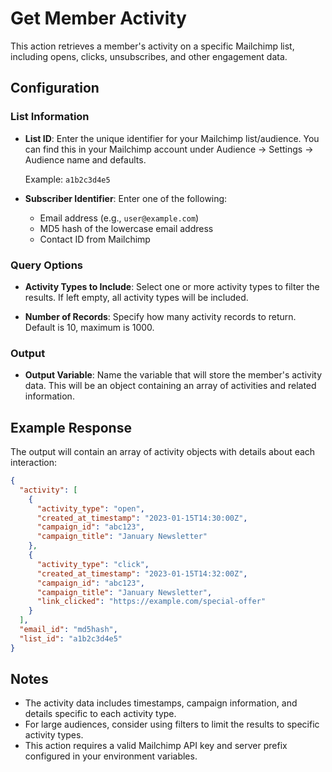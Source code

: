 # Get Member Activity

This action retrieves a member's activity on a specific Mailchimp list, including opens, clicks, unsubscribes, and other engagement data.

## Configuration

### List Information

- **List ID**: Enter the unique identifier for your Mailchimp list/audience. You can find this in your Mailchimp account under Audience → Settings → Audience name and defaults.
  
  Example: `a1b2c3d4e5`

- **Subscriber Identifier**: Enter one of the following:
  - Email address (e.g., `user@example.com`)
  - MD5 hash of the lowercase email address
  - Contact ID from Mailchimp

### Query Options

- **Activity Types to Include**: Select one or more activity types to filter the results. If left empty, all activity types will be included.

- **Number of Records**: Specify how many activity records to return. Default is 10, maximum is 1000.

### Output

- **Output Variable**: Name the variable that will store the member's activity data. This will be an object containing an array of activities and related information.

## Example Response

The output will contain an array of activity objects with details about each interaction:

```json
{
  "activity": [
    {
      "activity_type": "open",
      "created_at_timestamp": "2023-01-15T14:30:00Z",
      "campaign_id": "abc123",
      "campaign_title": "January Newsletter"
    },
    {
      "activity_type": "click",
      "created_at_timestamp": "2023-01-15T14:32:00Z",
      "campaign_id": "abc123",
      "campaign_title": "January Newsletter",
      "link_clicked": "https://example.com/special-offer"
    }
  ],
  "email_id": "md5hash",
  "list_id": "a1b2c3d4e5"
}
```

## Notes

- The activity data includes timestamps, campaign information, and details specific to each activity type.
- For large audiences, consider using filters to limit the results to specific activity types.
- This action requires a valid Mailchimp API key and server prefix configured in your environment variables.